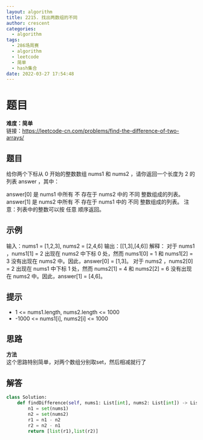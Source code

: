 ```yaml
---
layout: algorithm
title: 2215. 找出两数组的不同
author: crescent
categories:
  - algorithm
tags:
  - 286场周赛
  - algorithm
  - leetcode
  - 简单
  - hash集合
date: 2022-03-27 17:54:48
---
```

# 题目
**难度：简单**  
链接：https://leetcode-cn.com/problems/find-the-difference-of-two-arrays/
## 题目
给你两个下标从 0 开始的整数数组 nums1 和 nums2 ，请你返回一个长度为 2 的列表 answer ，其中：

answer[0] 是 nums1 中所有 不 存在于 nums2 中的 不同 整数组成的列表。
answer[1] 是 nums2 中所有 不 存在于 nums1 中的 不同 整数组成的列表。
注意：列表中的整数可以按 任意 顺序返回。


## 示例
输入：nums1 = [1,2,3], nums2 = [2,4,6]
输出：[[1,3],[4,6]]
解释：
对于 nums1 ，nums1[1] = 2 出现在 nums2 中下标 0 处，然而 nums1[0] = 1 和 nums1[2] = 3 没有出现在 nums2 中。因此，answer[0] = [1,3]。
对于 nums2 ，nums2[0] = 2 出现在 nums1 中下标 1 处，然而 nums2[1] = 4 和 nums2[2] = 6 没有出现在 nums2 中。因此，answer[1] = [4,6]。


## 提示
+ 1 <= nums1.length, nums2.length <= 1000
+ -1000 <= nums1[i], nums2[i] <= 1000

## 思路
**方法**  
这个思路特别简单，对两个数组分别取set，然后相减就行了

## 解答
``` python
class Solution:
    def findDifference(self, nums1: List[int], nums2: List[int]) -> List[List[int]]:
        n1 = set(nums1)
        n2 = set(nums2)
        r1 = n1 - n2
        r2 = n2 - n1
        return [list(r1),list(r2)]
```